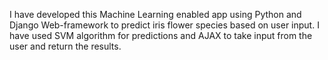 I have developed this Machine Learning enabled app using Python and Django Web-framework to predict iris flower species based on user input. I have used SVM algorithm for predictions and AJAX to take input from the user and return the results.
